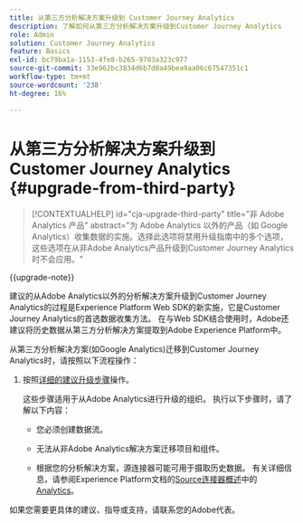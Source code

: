 ```yaml
---
title: 从第三方分析解决方案升级到 Customer Journey Analytics
description: 了解如何从第三方分析解决方案升级到Customer Journey Analytics
role: Admin
solution: Customer Journey Analytics
feature: Basics
exl-id: bc79ba1a-1153-4fe8-b265-9703a323c977
source-git-commit: 33e962bc3834d6b7d0a49bea9aa06c67547351c1
workflow-type: tm+mt
source-wordcount: '238'
ht-degree: 16%

---
```


# 从第三方分析解决方案升级到 Customer Journey Analytics {#upgrade-from-third-party}

<!-- markdownlint-disable MD034 -->

>[!CONTEXTUALHELP]
>id="cja-upgrade-third-party"
>title="非 Adobe Analytics 产品"
>abstract="为 Adobe Analytics 以外的产品（如 Google Analytics）收集数据的实施。选择此选项将禁用升级指南中的多个选项，这些选项在从非Adobe Analytics产品升级到Customer Journey Analytics时不会应用。"

<!-- markdownlint-enable MD034 -->

{{upgrade-note}}

建议的从Adobe Analytics以外的分析解决方案升级到Customer Journey Analytics的过程是Experience Platform Web SDK的新实施，它是Customer Journey Analytics的首选数据收集方法。 在与Web SDK结合使用时，Adobe还建议将历史数据从第三方分析解决方案提取到Adobe Experience Platform中。

<!-- After you have enough historical data using the Experience Platform Web SDK and you have fully transitioned to Customer Journey Analytics, the Analytics source connector can be turned off and the Web SDK can be used exclusively. -->

从第三方分析解决方案(如Google Analytics)迁移到Customer Journey Analytics时，请按照以下流程操作：

1. 按照[详细的建议升级步骤](/help/getting-started/cja-upgrade/cja-upgrade-recommendations.md#detailed-recommended-upgrade-steps)操作。

   这些步骤适用于从Adobe Analytics进行升级的组织。 执行以下步骤时，请了解以下内容：

   * 您必须创建数据流。

   * 无法从非Adobe Analytics解决方案迁移项目和组件。

   * 根据您的分析解决方案，源连接器可能可用于摄取历史数据。 有关详细信息，请参阅Experience Platform文档的[Source连接器概述](https://experienceleague.adobe.com/en/docs/experience-platform/sources/home)中的[Analytics](https://experienceleague.adobe.com/en/docs/experience-platform/sources/home#analytics)。


如果您需要更具体的建议、指导或支持，请联系您的Adobe代表。

